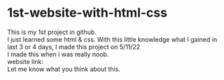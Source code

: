 # 1st-website-with-html-css
This is my 1st project in github.
<br>
I just learned  some html & css. With this little knowledge what I gained in last 3 or 4 days, I made this project on 5/11/22
<br>
I made this when i was really noob.
<br>
website link:
<br>
Let me know what you think about this.
